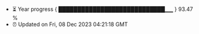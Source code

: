 - ⏳ Year progress { ████████████████████████████▁▁ } 93.47 %
- ⏰ Updated on Fri, 08 Dec 2023 04:21:18 GMT

